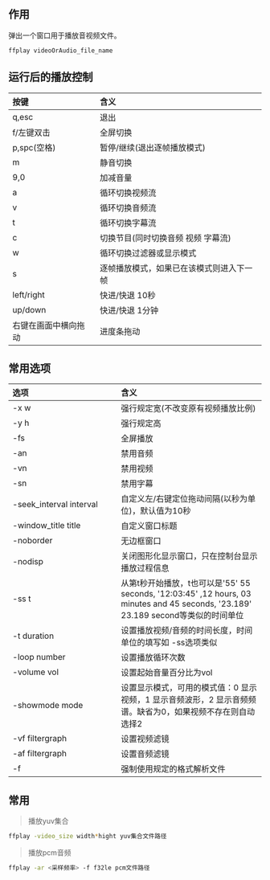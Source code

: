## 作用
弹出一个窗口用于播放音视频文件。

```
ffplay videoOrAudio_file_name
```

## 运行后的播放控制

| 按键 | 含义 |
| :------| :------ |
| q,esc |退出 |
|f/左键双击|全屏切换|
|p,spc(空格)|暂停/继续(退出逐帧播放模式)|
|m|静音切换|
|9,0|加减音量|
|a|循环切换视频流|
|v|循环切换音频流|
|t|循环切换字幕流|
|c|切换节目(同时切换音频 视频 字幕流)|
|w|循环切换过滤器或显示模式|
|s|逐帧播放模式，如果已在该模式则进入下一帧|
|left/right|快进/快退 10秒|
|up/down|快进/快退 1分钟|
|右键在画面中横向拖动|进度条拖动|

## 常用选项
| <span style="display:inline-block;width: 200px">选项</span> | 含义 |
| :------| :------ |
|-x w|强行规定宽(不改变原有视频播放比例)|
|-y h|强行规定高|
|-fs|全屏播放|
|-an|禁用音频|
|-vn|禁用视频|
|-sn|禁用字幕|
|-seek_interval interval|自定义左/右键定位拖动间隔(以秒为单位)，默认值为10秒|
|-window_title title|自定义窗口标题|
|-noborder|无边框窗口|
|-nodisp|关闭图形化显示窗口，只在控制台显示播放过程信息|
|-ss t|从第t秒开始播放，t也可以是'55' 55 seconds, '12:03:45' ,12 hours, 03 minutes and 45 seconds, '23.189' 23.189 second等类似的时间单位|
|-t duration|设置播放视频/音频的时间长度，时间单位的填写如 -ss选项类似|
|-loop number|设置播放循环次数|
|-volume vol|设置起始音量百分比为vol|
|-showmode mode|设置显示模式，可用的模式值：0 显示视频，1 显示音频波形，2 显示音频频谱。缺省为0，如果视频不存在则自动选择2|
|-vf filtergraph|设置视频滤镜|
|-af filtergraph|设置音频滤镜|
|-f <fmt>|强制使用规定的格式解析文件|

## 常用

> 播放yuv集合

```bash
ffplay -video_size width*hight yuv集合文件路径
```

> 播放pcm音频

```bash
ffplay -ar <采样频率> -f f32le pcm文件路径
```

